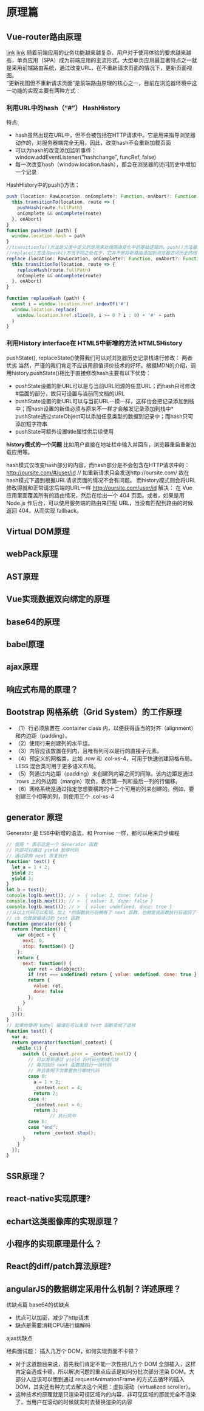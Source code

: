 # 原理篇
## Vue-router路由原理  
[link](https://zhuanlan.zhihu.com/p/27588422)
[link](https://www.jianshu.com/p/4295aec31302)
随着前端应用的业务功能越来越复杂、用户对于使用体验的要求越来越高，单页应用（SPA）成为前端应用的主流形式。大型单页应用最显著特点之一就是采用前端路由系统，通过改变URL，在不重新请求页面的情况下，更新页面视图。<br/>
“更新视图但不重新请求页面”是前端路由原理的核心之一，目前在浏览器环境中这一功能的实现主要有两种方式：
### 利用URL中的hash（“#”） HashHistory
特点:
* hash虽然出现在URL中，但不会被包括在HTTP请求中。它是用来指导浏览器动作的，对服务器端完全无用，因此，改变hash不会重新加载页面
* 可以为hash的改变添加监听事件：
        window.addEventListener("hashchange", funcRef, false)
* 每一次改变hash（window.location.hash），都会在浏览器的访问历史中增加一个记录
    
HashHistory中的push()方法：
```js
push (location: RawLocation, onComplete?: Function, onAbort?: Function) {
  this.transitionTo(location, route => {
    pushHash(route.fullPath)
    onComplete && onComplete(route)
  }, onAbort)
}
function pushHash (path) {
  window.location.hash = path
}
//transitionTo()方法是父类中定义的是用来处理路由变化中的基础逻辑的，push()方法最主要的是对window的hash进行了直接赋值HashHistory.replace()
//replace()方法与push()方法不同之处在于，它并不是将新路由添加到浏览器访问历史的栈顶，而是替换掉当前的路由：
replace (location: RawLocation, onComplete?: Function, onAbort?: Function) {
  this.transitionTo(location, route => {
    replaceHash(route.fullPath)
    onComplete && onComplete(route)
  }, onAbort)
}
  
function replaceHash (path) {
  const i = window.location.href.indexOf('#')
  window.location.replace(
    window.location.href.slice(0, i >= 0 ? i : 0) + '#' + path
  )
}
```
### 利用History interface在 HTML5中新增的方法 HTML5History
pushState(), replaceState()使得我们可以对浏览器历史记录栈进行修改：
两者优劣
当然，严谨的我们肯定不应该用颜值评价技术的好坏。根据MDN的介绍，调用history.pushState()相比于直接修改hash主要有以下优势：
* pushState设置的新URL可以是与当前URL同源的任意URL；而hash只可修改#后面的部分，故只可设置与当前同文档的URL
* pushState设置的新URL可以与当前URL一模一样，这样也会把记录添加到栈中；而hash设置的新值必须与原来不一样才会触发记录添加到栈中* pushState通过stateObject可以添加任意类型的数据到记录中；而hash只可添加短字符串
* pushState可额外设置title属性供后续使用


**history模式的一个问题**
比如用户直接在地址栏中输入并回车，浏览器重启重新加载应用等。

hash模式仅改变hash部分的内容，而hash部分是不会包含在HTTP请求中的：
http://oursite.com/#/user/id   // 如重新请求只会发送http://oursite.com/
故在hash模式下遇到根据URL请求页面的情况不会有问题。
而history模式则会将URL修改得就和正常请求后端的URL一样
http://oursite.com/user/id
解决：
在 Vue 应用里面覆盖所有的路由情况，然后在给出一个 404 页面。或者，如果是用 Node.js 作后台，可以使用服务端的路由来匹配 URL，当没有匹配到路由的时候返回 404，从而实现 fallback。

## Virtual DOM原理
## webPack原理
## AST原理
## Vue实现数据双向绑定的原理
## base64的原理
## babel原理
## ajax原理
## 响应式布局的原理？
## Bootstrap 网格系统（Grid System）的工作原理
* （1）行必须放置在 .container class 内，以便获得适当的对齐（alignment）和内边距（padding）。
* （2）使用行来创建列的水平组。
* （3）内容应该放置在列内，且唯有列可以是行的直接子元素。
* （4）预定义的网格类，比如 .row 和 .col-xs-4，可用于快速创建网格布局。LESS 混合类可用于更多语义布局。
* （5）列通过内边距（padding）来创建列内容之间的间隙。该内边距是通过 .rows 上的外边距（margin）取负，表示第一列和最后一列的行偏移。
* （6）网格系统是通过指定您想要横跨的十二个可用的列来创建的。例如，要创建三个相等的列，则使用三个 .col-xs-4
##  generator 原理

Generator 是 ES6中新增的语法，和 Promise 一样，都可以用来异步编程
```js
// 使用 * 表示这是一个 Generator 函数
// 内部可以通过 yield 暂停代码
// 通过调用 next 恢复执行
function* test() {
  let a = 1 + 2;
  yield 2;
  yield 3;
}
let b = test();
console.log(b.next()); // >  { value: 2, done: false }
console.log(b.next()); // >  { value: 3, done: false }
console.log(b.next()); // >  { value: undefined, done: true }
//从以上代码可以发现，加上 *的函数执行后拥有了 next 函数，也就是说函数执行后返回了一个对象。每次调用 next 函数可以继续执行被暂停的代码。以下是 Generator 函数的简单实现
// cb 也就是编译过的 test 函数
function generator(cb) {
  return (function() {
    var object = {
      next: 0,
      stop: function() {}
    };
    return {
      next: function() {
        var ret = cb(object);
        if (ret === undefined) return { value: undefined, done: true };
        return {
          value: ret,
          done: false
        };
      }
    };
  })();
}
// 如果你使用 babel 编译后可以发现 test 函数变成了这样
function test() {
  var a;
  return generator(function(_context) {
    while (1) {
      switch ((_context.prev = _context.next)) {
        // 可以发现通过 yield 将代码分割成几块
        // 每次执行 next 函数就执行一块代码
        // 并且表明下次需要执行哪块代码
        case 0:
          a = 1 + 2;
          _context.next = 4;
          return 2;
        case 4:
          _context.next = 6;
          return 3;
                // 执行完毕
        case 6:
        case "end":
          return _context.stop();
      }
    }
  });
}
```

## SSR原理？
## react-native实现原理?
## echart这类图像库的实现原理？
## 小程序的实现原理是什么？
## React的diff/patch算法原理?
## angularJS的数据绑定采用什么机制？详述原理？



优缺点篇
base64的优缺点
* 优点可以加密，减少了http请求
* 缺点是需要消耗CPU进行编解码

ajax优缺点

经典面试题：
插入几万个 DOM，如何实现页面不卡顿？
* 对于这道题目来说，首先我们肯定不能一次性把几万个 DOM 全部插入，这样肯定会造成卡顿，所以解决问题的重点应该是如何分批次部分渲染 DOM。大部分人应该可以想到通过 requestAnimationFrame 的方式去循环的插入 DOM，其实还有种方式去解决这个问题：虚拟滚动（virtualized scroller）。
* 这种技术的原理就是只渲染可视区域内的内容，非可见区域的那就完全不渲染了，当用户在滚动的时候就实时去替换渲染的内容

